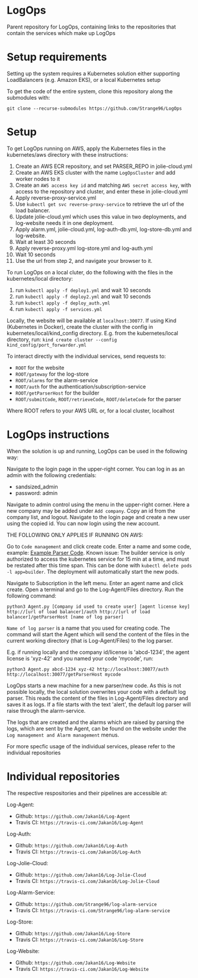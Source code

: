 # LogOps
Parent repository for LogOps, containing links to the repositories that contain the services which make up LogOps

# Setup requirements
Setting up the system requires a Kubernetes solution either supporting LoadBalancers (e.g. Amazon EKS), or a local Kubernetes setup 

To get the code of the entire system, clone this repository along the submodules with:

 `git clone --recurse-submodules https://github.com/Strange96/LogOps`

# Setup
To get LogOps running on AWS, apply the Kubernetes files in the kubernetes/aws directory with these instructions:

1. Create an AWS ECR repository, and set PARSER_REPO in jolie-cloud.yml
2. Create an AWS EKS cluster with the name `LogOpsCluster` and add worker nodes to it
3. Create an `AWS access key id` and matching `AWS secret access key`, with access to the repository and cluster, and enter these in jolie-cloud.yml
4. Apply reverse-proxy-service.yml
5. Use `kubectl get svc reverse-proxy-service` to retrieve the url of the load balancer.
6. Update jolie-cloud.yml which uses this value in two deployments, and log-website needs it in one deployment.
7. Apply alarm.yml, jolie-cloud.yml, log-auth-db.yml, log-store-db.yml and log-website.
8. Wait at least 30 seconds
9. Apply reverse-proxy.yml log-store.yml and log-auth.yml
10. Wait 10 seconds
11. Use the url from step 2, and navigate your browser to it.

To run LogOps on a local cluter, do the following with the files in the kubernetes/local directory:

1. run `kubectl apply -f deploy1.yml` and wait 10 seconds
2. run `kubectl apply -f deploy2.yml` and wait 10 seconds
3. run `kubectl apply -f deploy_auth.yml`
4. run `kubectl apply -f services.yml`

Locally, the website will be available at `localhost:30077`. If using Kind (Kubernetes in Docker), create the cluster with the config in kubernetes/local/kind_config directory. E.g. from the kubernetes/local directory, run: `kind create cluster --config kind_config/port_forwarder.yml` 

To interact directly with the individual services, send requests to:
* `ROOT` for the website
* `ROOT/gateway` for the log-store
* `ROOT/alarms` for the alarm-service
* `ROOT/auth` for the authentication/subscription-service
* `ROOT/getParserHost` for the builder
* `ROOT/submitCode`, `ROOT/retrieveCode`, `ROOT/deleteCode` for the parser

Where ROOT refers to your AWS URL or, for a local cluster, localhost

# LogOps instructions
When the solution is up and running, LogOps can be used in the following way:

Navigate to the login page in the upper-right corner. You can log in as an admin with the following credentials: 
* sandsized_admin 
* password: admin

Navigate to admin control using the menu in the upper-right corner. Here a new company may be added under `Add company`. Copy an id from the company list, and logout. Navigate to the login page and create a new user using the copied id. You can now login using the new account.

THE FOLLOWING ONLY APPLIES IF RUNNING ON AWS:

Go to `Code management` and click create code. Enter a name and some code, example: [Example Parser Code](https://github.com/Jakan16/Log-Jolie-Cloud/blob/master/builder/test/example_jolie_parser.ol). 
Known issue: The builder service is only authorized to access the kubernetes service for 15 min at a time, and must be restated after this time span. This can be done with `kubectl delete pods -l app=builder`. The deployment will automatically start the new pods.

Navigate to Subscription in the left menu. Enter an agent name and click create. Open a terminal and go to the Log-Agent/Files directory. Run the following command:

`python3 Agent.py [Company id used to create user] [agent license key] http://[url of load balancer]/auth http://[url of load balancer]/getParserHost [name of log parser]`

`Name of log parser` is a name that you used for creating code. The command will start the Agent which will send the content of the files in the current working directory (that is Log-Agent/Files) to the log parser.

E.g. if running locally and the company id/license is 'abcd-1234', the agent license is 'xyz-42' and you named your code 'mycode', run:

`python3 Agent.py abcd-1234 xyz-42 http://localhost:30077/auth http://localhost:30077/getParserHost mycode`

LogOps starts a new machine for a new parser/new code. As this is not possible locally, the local solution overwrites your code with a default log parser. This reads the content of the files in Log-Agent/Files directory and saves it as logs. If a file starts with the text 'alert', the default log parser will raise through the alarm-service.

The logs that are created and the alarms which are raised by parsing the logs, which are sent by the Agent, can be found on the website under the `Log management and Alarm management` menus.

For more specfic usage of the individual services, please refer to the individual repositories

# Individual repositories
The respective respositories and their pipelines are accessible at:

Log-Agent:
* Github: `https://github.com/Jakan16/Log-Agent`
* Travis CI: `https://travis-ci.com/Jakan16/Log-Agent`

Log-Auth:
* Github: `https://github.com/Jakan16/Log-Auth`
* Travis CI: `https://travis-ci.com/Jakan16/Log-Auth`

Log-Jolie-Cloud:
* Github: `https://github.com/Jakan16/Log-Jolie-Cloud`
* Travis CI: `https://travis-ci.com/Jakan16/Log-Jolie-Cloud`

Log-Alarm-Service:
* Github: `https://github.com/Strange96/log-alarm-service`
* Travis CI: `https://travis-ci.com/Strange96/log-alarm-service`

Log-Store:
* Github: `https://github.com/Jakan16/Log-Store`
* Travis CI: `https://travis-ci.com/Jakan16/Log-Store`

Log-Website:
* Github: `https://github.com/Jakan16/Log-Website`
* Travis CI: `https://travis-ci.com/Jakan16/Log-Website`
